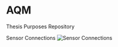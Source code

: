 # AQM
Thesis Purposes Repository

Sensor Connections
![Sensor Connections](https://user-images.githubusercontent.com/58624490/226699360-5c9d3f8e-45db-4c4f-bce0-1f621fe77153.png)

